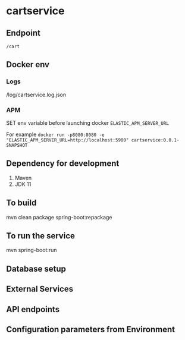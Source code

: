 # cartservice

## Endpoint

`/cart`

## Docker env

### Logs

/log/cartservice.log.json

### APM

SET env variable before launching docker
`ELASTIC_APM_SERVER_URL`

For example
`docker run -p8080:8080 -e "ELASTIC_APM_SERVER_URL=http://localhost:5900" cartservice:0.0.1-SNAPSHOT`


## Dependency for development

1. Maven
1. JDK 11

## To build

mvn clean package spring-boot:repackage

## To run the service

mvn spring-boot:run

## Database setup

## External Services

## API endpoints

## Configuration parameters from Environment 
